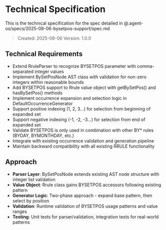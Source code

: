 # Technical Specification

This is the technical specification for the spec detailed in @.agent-os/specs/2025-08-06-bysetpos-support/spec.md

> Created: 2025-08-06
> Version: 1.0.0

## Technical Requirements

- Extend RruleParser to recognize BYSETPOS parameter with comma-separated integer values
- Implement BySetPosNode AST class with validation for non-zero integers within reasonable bounds
- Add BYSETPOS support to Rrule value object with getBySetPos() and hasBySetPos() methods
- Implement occurrence expansion and selection logic in DefaultOccurrenceGenerator
- Support positive indexing (1, 2, 3...) for selection from beginning of expanded set
- Support negative indexing (-1, -2, -3...) for selection from end of expanded set
- Validate BYSETPOS is only used in combination with other BY* rules (BYDAY, BYMONTHDAY, etc.)
- Integrate with existing occurrence validation and generation pipeline
- Maintain backward compatibility with all existing RRULE functionality

## Approach

- **Parser Layer**: BySetPosNode extends existing AST node structure with integer list validation
- **Value Object**: Rrule class gains BYSETPOS accessors following existing pattern
- **Generator Logic**: Two-phase approach - expand base pattern, then select by position
- **Validation**: Runtime validation of BYSETPOS usage patterns and value ranges
- **Testing**: Unit tests for parser/validation, integration tests for real-world patterns